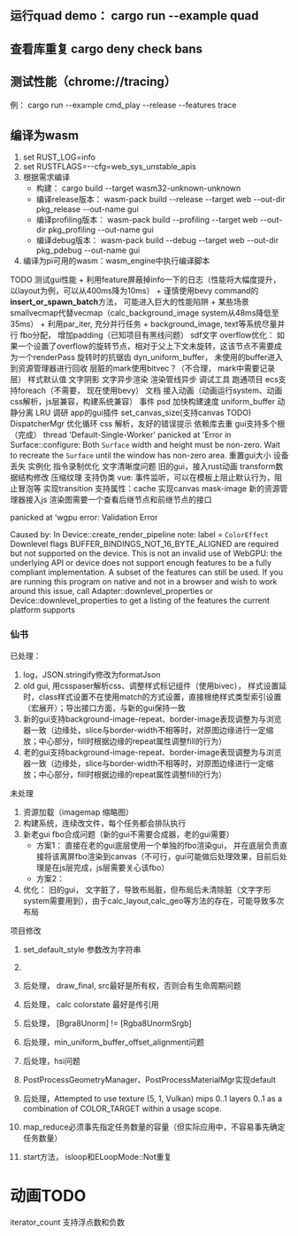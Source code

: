## 运行quad demo： cargo run --example quad

## 查看库重复 cargo deny check bans

## 测试性能（chrome://tracing）
例： cargo run --example cmd_play --release --features trace

## 

## 编译为wasm

1. set RUST_LOG=info
2. set RUSTFLAGS=--cfg=web_sys_unstable_apis
3. 根据需求编译
    + 构建： cargo build --target wasm32-unknown-unknown
    + 编译release版本： wasm-pack build --release  --target web --out-dir pkg_release --out-name gui
	+ 编译profiling版本： wasm-pack build --profiling  --target web --out-dir pkg_profiling --out-name gui
	+ 编译debug版本： wasm-pack build --debug  --target web --out-dir pkg_pdebug --out-name gui
4. 编译为pi可用的wasm：wasm_engine中执行编译脚本


TODO
测试gui性能 
	+ 利用feature屏蔽掉info一下的日志（性能将大幅度提升， 以layout为例，可以从400ms降为10ms）
	+ 谨慎使用bevy command的**insert_or_spawn_batch**方法， 可能进入巨大的性能陷阱
	+ 某些场景smallvecmap代替vecmap（calc_background_image system从48ms降低至35ms）
	+ 利用par_iter, 充分并行任务
	+ background_image, text等系统尽量并行
fbo分配， 增加padding（已知项目有黑线问题）
sdf文字
overflow优化： 如果一个设置了overflow的旋转节点，相对于父上下文未旋转，这该节点不需要成为一个renderPass
旋转时的抗锯齿
dyn_uniform_buffer， 未使用的buffer进入到资源管理器进行回收
层脏的mark使用bitvec？（不合理， mark中需要记录层）
样式默认值
文字阴影
文字异步渲染
渲染管线异步
调试工具
跑通项目
ecs支持foreach（不需要， 现在使用bevy）
文档
接入动画（动画运行system、动画css解析，js层兼容，构建系统兼容） 事件
psd 加快构建速度
uniform_buffer 动静分离 LRU
调研 app的gui插件
set_canvas_size(支持canvas TODO)
DispatcherMgr 优化循环
css 解析，友好的错误提示
依赖库去重
gui支持多个根 （完成）
thread 'Default-Single-Worker' panicked at 'Error in Surface::configure: Both `Surface` width and height must be non-zero. Wait to recreate the `Surface` until the window has non-zero area.
重置gui大小
设备丢失
实例化
指令录制优化
文字清晰度问题
旧的gui，接入rust动画
transform数据结构修改
压缩纹理
支持伪类
vue: 事件监听，可以在模板上阻止默认行为，阻止冒泡等
实现transition
支持属性：cache
实现canvas
mask-image
新的资源管理器接入js
渲染图需要一个查看后继节点和前继节点的接口


panicked at 'wgpu error: Validation Error

Caused by:
    In Device::create_render_pipeline
      note: label = `ColorEffect`
    Downlevel flags BUFFER_BINDINGS_NOT_16_BYTE_ALIGNED are required but not supported on the device.
This is not an invalid use of WebGPU: the underlying API or device does not support enough features to be a fully compliant implementation. A subset of the features can still be used. If you are running this program on native and not in a browser and wish to work around this issue, call Adapter::downlevel_properties or Device::downlevel_properties to get a listing of the features the current platform supports


### 仙书

已处理：
1. log，JSON.stringify修改为formatJson
2. old gui, 用csspaser解析css、调整样式标记组件（使用bivec）， 样式设置延时，class样式设置不在使用match的方式设置，直接根绝样式类型索引设置（宏展开）；导出接口方面，与新的gui保持一致
3. 新的gui支持background-image-repeat、border-image表现调整为与浏览器一致（边缘处，slice与border-width不相等时，对原图边缘进行一定缩放；中心部分，fill时根据边缘的repeat属性调整fill的行为）
4. 老的gui支持background-image-repeat、border-image表现调整为与浏览器一致（边缘处，slice与border-width不相等时，对原图边缘进行一定缩放；中心部分，fill时根据边缘的repeat属性调整fill的行为）



未处理
1. 资源加载（imagemap 缩略图）
2. 构建系统，连续改文件，每个任务都会排队执行
3. 新老gui fbo合成问题（新的gui不需要合成器，老的gui需要） 
	+ 方案1： 直接在老的gui底层使用一个单独的fbo渲染gui， 并在底层负责直接将该离屏fbo渲染到canvas（不可行，gui可能做后处理效果，目前后处理是在js层完成，js层需要关心该fbo）
	+ 方案2： 
4. 优化： 旧的gui， 文字脏了，导致布局脏，但布局后未清除脏（文字字形system需要用到），由于calc_layout,calc_geo等方法的存在，可能导致多次布局

项目修改
1. set_default_style 参数改为字符串
2. 



3. 后处理， draw_final, src最好是所有权，否则会有生命周期问题
4. 后处理， calc colorstate 最好是传引用
5. 后处理， [Bgra8Unorm] != [Rgba8UnormSrgb]
6. 后处理，min_uniform_buffer_offset_alignment问题
7.  后处理，hsi问题
8.  PostProcessGeometryManager、PostProcessMaterialMgr实现default
9.  后处理，Attempted to use texture (5, 1, Vulkan) mips 0..1 layers 0..1 as a combination of COLOR_TARGET within a usage scope.
10. map_reduce必须事先指定任务数量的容量（但实际应用中，不容易事先确定任务数量）


11. start方法， isloop和ELoopMode::Not重复


# 动画TODO
iterator_count 支持浮点数和负数

